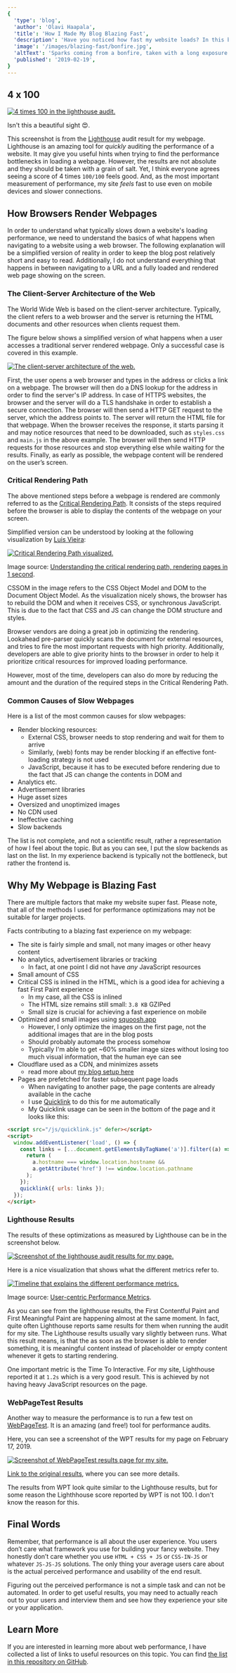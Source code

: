 ```yaml
---
{
  'type': 'blog',
  'author': 'Olavi Haapala',
  'title': 'How I Made My Blog Blazing Fast',
  'description': 'Have you noticed how fast my website loads? In this blog post, I will explain what usually slows down web pages, and how I was able to improve the performance of my website.',
  'image': '/images/blazing-fast/bonfire.jpg',
  'altText': 'Sparks coming from a bonfire, taken with a long exposure time.',
  'published': '2019-02-19',
}
---
```


## 4 x 100

[![4 times 100 in the lighthouse audit.](/images/blazing-fast/all-100.png)](/images/blazing-fast/all-100.png)

Isn't this a beautiful sight 😍.

This screenshot is from the [Lighthouse](https://developers.google.com/web/tools/lighthouse/) audit result for my webpage.
Lighthouse is an amazing tool for _quickly_ auditing the performance of a website.
It may give you useful hints when trying to find the performance bottlenecks in loading a webpage.
However, the results are not absolute and they should be taken with a grain of salt.
Yet, I think everyone agrees seeing a score of 4 times `100/100` feels good.
And, as the most important measurement of performance, my site _feels_ fast to use even on mobile devices and slower connections.

## How Browsers Render Webpages

In order to understand what typically slows down a website's loading performance, we need to understand the basics of what happens when navigating to a website using a web browser.
The following explanation will be a simplified version of reality in order to keep the blog post relatively short and easy to read.
Additionally, I do not understand everything that happens in between navigating to a URL and a fully loaded and rendered web page showing on the screen.

### The Client-Server Architecture of the Web

The World Wide Web is based on the client-server architecture.
Typically, the client refers to a web browser and the server is returning the HTML documents and other resources when clients request them.

The figure below shows a simplified version of what happens when a user accesses a traditional server rendered webpage.
Only a successful case is covered in this example.

[![The client-server architecture of the web.](/images/blazing-fast/client-server.png)](/images/blazing-fast/client-server.png)

First, the user opens a web browser and types in the address or clicks a link on a webpage.
The browser will then do a DNS lookup for the address in order to find the server's IP address.
In case of HTTPS websites, the browser and the server will do a TLS handshake in order to establish a secure connection.
The browser will then send a HTTP GET request to the server, which the address points to.
The server will return the HTML file for that webpage.
When the browser receives the response, it starts parsing it and may notice resources that need to be downloaded, such as `styles.css` and `main.js` in the above example.
The browser will then send HTTP requests for those resources and stop everything else while waiting for the results.
Finally, as early as possible, the webpage content will be rendered on the user’s screen.

### Critical Rendering Path

The above mentioned steps before a webpage is rendered are commonly referred to as the [Critical Rendering Path](https://developers.google.com/web/fundamentals/performance/critical-rendering-path/).
It consists of the steps required before the browser is able to display the contents of the webpage on your screen.

Simplified version can be understood by looking at the following visualization by [Luis Vieira](https://medium.com/@luisvieira_gmr):

[![Critical Rendering Path visualized.](/images/blazing-fast/critical-rendering-path.png)](/images/blazing-fast/critical-rendering-path.png)

Image source: [Understanding the critical rendering path, rendering pages in 1 second](https://medium.com/@luisvieira_gmr/understanding-the-critical-rendering-path-rendering-pages-in-1-second-735c6e45b47a).

CSSOM in the image refers to the CSS Object Model and DOM to the Document Object Model.
As the visualization nicely shows, the browser has to rebuild the DOM and when it receives CSS, or synchronous JavaScript.
This is due to the fact that CSS and JS can change the DOM structure and styles.

Browser vendors are doing a great job in optimizing the rendering.
Lookahead pre-parser quickly scans the document for external resources, and tries to fire the most important requests with high priority.
Additionally, developers are able to give priority hints to the browser in order to help it prioritize critical resources for improved loading performance.

However, most of the time, developers can also do more by reducing the amount and the duration of the required steps in the Critical Rendering Path.

### Common Causes of Slow Webpages

Here is a list of the most common causes for slow webpages:

- Render blocking resources:
  - External CSS, browser needs to stop rendering and wait for them to arrive
  - Similarly, (web) fonts may be render blocking if an effective font-loading strategy is not used
  - JavaScript, because it has to be executed before rendering due to the fact that JS can change the contents in DOM and
- Analytics etc.
- Advertisement libraries
- Huge asset sizes
- Oversized and unoptimized images
- No CDN used
- Ineffective caching
- Slow backends

The list is not complete, and not a scientific result, rather a representation of how I feel about the topic.
But as you can see, I put the slow backends as last on the list.
In my experience backend is typically not the bottleneck, but rather the frontend is.

## Why My Webpage is Blazing Fast

There are multiple factors that make my website super fast.
Please note, that all of the methods I used for performance optimizations may not be suitable for larger projects.

Facts contributing to a blazing fast experience on my webpage:

- The site is fairly simple and small, not many images or other heavy content
- No analytics, advertisement libraries or tracking
  - In fact, at one point I did not have _any_ JavaScript resources
- Small amount of CSS
- Critical CSS is inlined in the HTML, which is a good idea for achieving a fast First Paint experience
  - In my case, all the CSS is inlined
  - The HTML size remains still small: `3.8 KB` GZIPed
  - Small size is crucial for achieving a fast experience on mobile
- Optimized and small images using [squoosh.app](https://squoosh.app/)
  - However, I only optimize the images on the first page, not the additional images that are in the blog posts
  - Should probably automate the process somehow
  - Typically I'm able to get ~60% smaller image sizes without losing too much visual information, that the human eye can see
- Cloudflare used as a CDN, and minimizes assets
  - read more about [my blog setup here](/blog/hello-world)
- Pages are prefetched for faster subsequent page loads
  - When navigating to another page, the page contents are already available in the cache
  - I use [Quicklink](https://github.com/GoogleChromeLabs/quicklink) to do this for me automatically
  - My Quicklink usage can be seen in the bottom of the page and it looks like this:

```html
<script src="/js/quicklink.js" defer></script>
<script>
  window.addEventListener('load', () => {
    const links = [...document.getElementsByTagName('a')].filter((a) => {
      return (
        a.hostname === window.location.hostname &&
        a.getAttribute('href') !== window.location.pathname
      );
    });
    quicklink({ urls: links });
  });
</script>
```

### Lighthouse Results

The results of these optimizations as measured by Lighthouse can be in the screenshot below.

[![Screenshot of the lighthouse audit results for my page.](/images/blazing-fast/lighthouse.png)](/images/blazing-fast/lighthouse.png)

Here is a nice visualization that shows what the different metrics refer to.

[![Timeline that explains the different performance metrics.](/images/blazing-fast/perf-metrics-load-timeline.png)](/images/blazing-fast/perf-metrics-load-timeline.png)

Image source: [User-centric Performance Metrics](https://developers.google.com/web/fundamentals/performance/user-centric-performance-metrics).

As you can see from the lighthouse results, the First Contentful Paint and First Meaningful Paint are happening almost at the same moment.
In fact, quite often Lighthouse reports same results for them when running the audit for my site.
The Lighthouse results usually vary slightly between runs.
What this result means, is that the as soon as the browser is able to render something, it is meaningful content instead of placeholder or empty content whenever it gets to starting rendering.

One important metric is the Time To Interactive.
For my site, Lighthouse reported it at `1.2s` which is a very good result.
This is achieved by not having heavy JavaScript resources on the page.

### WebPageTest Results

Another way to measure the performance is to run a few test on [WebPageTest](https://www.webpagetest.org).
It is an amazing (and free!) tool for performance audits.

Here, you can see a screenshot of the WPT results for my page on February 17, 2019.

[![Screenshot of WebPageTest results page for my site.](/images/blazing-fast/webpagetest.png)](/images/blazing-fast/webpagetest.png)

[Link to the original results](https://www.webpagetest.org/result/190217_Z4_9211511cd7fce5ea4a7d3e867b1d2cb7/), where you can see more details.

The results from WPT look quite similar to the Lighthouse results, but for some reason the Lighthhouse score reported by WPT is not 100.
I don't know the reason for this.

## Final Words

Remember, that performance is all about the user experience.
You users don’t care what framework you use for building your fancy website.
They honestly don’t care whether you use `HTML + CSS + JS` or `CSS-IN-JS` or whatever `JS-JS-JS` solutions.
The only thing your average users care about is the actual perceived performance and usability of the end result.

Figuring out the perceived performance is not a simple task and can not be automated.
In order to get useful results, you may need to actually reach out to your users and interview them and see how they experience your site or your application.

## Learn More

If you are interested in learning more about web performance, I have collected a list of links to useful resources on this topic.
You can find [the list in this repository on GitHub](https://github.com/olpeh/notes-and-lists/blob/master/web-dev-interesting-links.md#web-performance).

